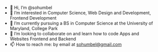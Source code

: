 - 👋 Hi, I’m @sohumbel
- 👀 I’m interested in Computer Science, Web Design and Development, Frontend Development
- 🌱 I’m currently pursuing a BS in Computer Science at the University of Maryland, College Park
- 💞️ I’m looking to collaborate on and learn how to code Apps and Websites Frontend and Backend
- 📫 How to reach me: by email at sohumbel@gmail.com

<!---
sohumbel/sohumbel is a ✨ special ✨ repository because its `README.md` (this file) appears on your GitHub profile.
You can click the Preview link to take a look at your changes.
--->
